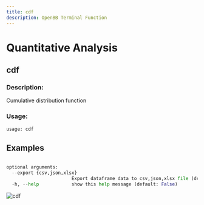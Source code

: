 ```yaml
---
title: cdf
description: OpenBB Terminal Function
---
```


# Quantitative Analysis

## cdf

### Description: 

Cumulative distribution function

### Usage: 
```python
usage: cdf
```



## Examples

```python

optional arguments:
  --export {csv,json,xlsx}
                        Export dataframe data to csv,json,xlsx file (default: )
  -h, --help            show this help message (default: False)

```

![cdf](https://user-images.githubusercontent.com/46355364/154306055-cb3bb1ef-0e61-40c9-bf51-d095bed8dc1b.png)

